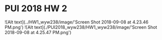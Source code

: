 # PUI 2018 HW 2

![Alt text](../HW1_wyw238/image/'Screen Shot 2018-09-08 at 4.23.46 PM.png')
![Alt text](./PUI2018_wyw238/HW1_wyw238/image/'Screen Shot 2018-09-08 at 4.25.47 PM.png')
